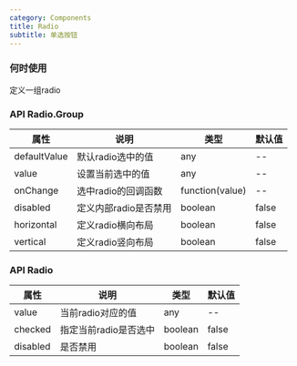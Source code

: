 ```yaml
---
category: Components
title: Radio
subtitle: 单选按钮
---
```


### 何时使用
定义一组radio 

### API Radio.Group
| 属性 | 说明 | 类型 | 默认值 |
| --- | --- | --- | --- |
| defaultValue | 默认radio选中的值 | any | -- |
| value | 设置当前选中的值 | any | -- |
| onChange | 选中radio的回调函数 | function(value) | -- |
| disabled | 定义内部radio是否禁用 | boolean | false |
| horizontal | 定义radio横向布局 | boolean | false |
| vertical | 定义radio竖向布局 | boolean | false |

### API Radio
| 属性 | 说明 | 类型 | 默认值 |
| --- | --- | --- | --- |
| value | 当前radio对应的值| any | -- |
| checked | 指定当前radio是否选中 | boolean | false |
| disabled | 是否禁用 | boolean | false |
